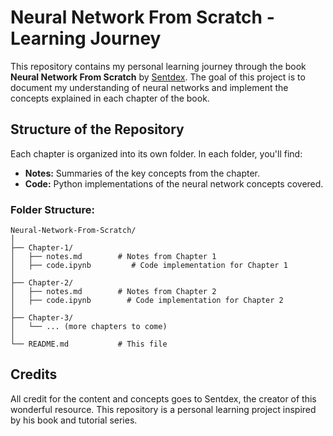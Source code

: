 # Neural Network From Scratch - Learning Journey

This repository contains my personal learning journey through the book **Neural Network From Scratch** by [Sentdex](https://www.youtube.com/user/sentdex). The goal of this project is to document my understanding of neural networks and implement the concepts explained in each chapter of the book.

## Structure of the Repository

Each chapter is organized into its own folder. In each folder, you'll find:

- **Notes:** Summaries of the key concepts from the chapter.
- **Code:** Python implementations of the neural network concepts covered.

### Folder Structure:

```plaintext
Neural-Network-From-Scratch/
│
├── Chapter-1/
│   ├── notes.md        # Notes from Chapter 1
│   ├── code.ipynb         # Code implementation for Chapter 1
│
├── Chapter-2/
│   ├── notes.md        # Notes from Chapter 2
│   ├── code.ipynb        # Code implementation for Chapter 2
│
├── Chapter-3/
│   └── ... (more chapters to come)
│
└── README.md           # This file
```
## Credits
All credit for the content and concepts goes to Sentdex, the creator of this wonderful resource. This repository is a personal learning project inspired by his book and tutorial series.
